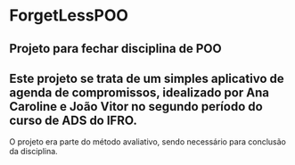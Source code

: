 # ForgetLessPOO
Projeto para fechar disciplina de POO
--------------------------------------------
Este projeto se trata de um simples aplicativo de agenda de compromissos, 
idealizado por Ana Caroline e João Vitor no segundo período do curso de ADS do IFRO.
--------------------------------------------
O projeto era parte do método avaliativo, sendo necessário para conclusão da disciplina. 
